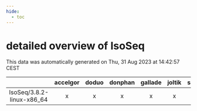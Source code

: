 ```yaml
---
hide:
  - toc
---
```


detailed overview of IsoSeq
===========================


This data was automatically generated on Thu, 31 Aug 2023 at 14:42:57 CEST  

| |accelgor|doduo|donphan|gallade|joltik|skitty|swalot|victini|
| :---: | :---: | :---: | :---: | :---: | :---: | :---: | :---: | :---: |
|IsoSeq/3.8.2-linux-x86_64|x|x|x|x|x|x|x|x|
